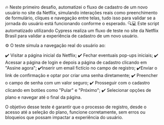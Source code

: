 🔥 Neste primeiro desafio, automatizei o fluxo de cadastro de um novo usuário no site da Netflix, simulando interações reais como preenchimento de formulário, cliques e navegação entre telas, tudo isso para validar se a jornada do usuário está funcionando conforme o esperado. 🔍💻 
Este script automatizado utilizando Cypress realiza um fluxo de teste no site da Netflix Brasil para validar a experiência de cadastro de um novo usuário. 

⚙️ O teste simula a navegação real do usuário ao:

✔️ Visitar a página inicial da Netflix;
✔️ Fechar eventuais pop-ups iniciais;
✔️ Acessar a página de login e depois a página de cadastro clicando em "Assine agora";
✔️Inserir um email fictício no campo de registro;
✔️Enviar o link de confirmação e optar por criar uma senha diretamente;
✔️ Preencher o campo de senha com um valor seguro;
✔️ Prosseguir com o cadastro clicando em botões como "Pular" e "Próximo";
✔️ Selecionar opções de plano e navegar até o final da página.

O objetivo desse teste é garantir que o processo de registro, desde o acesso até a seleção do plano, funcione corretamente, sem erros ou bloqueios que possam impactar a experiência do usuário.
